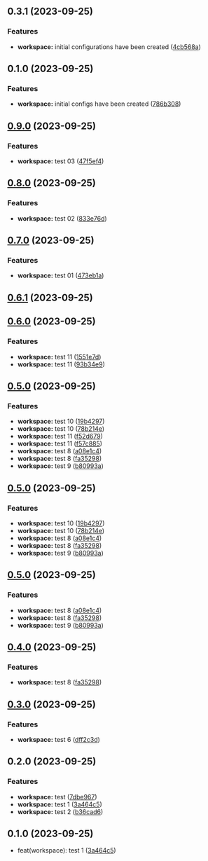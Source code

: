 ## 0.3.1 (2023-09-25)

### Features

- **workspace:** initial configurations have been created ([4cb568a](https://github.com/Yurchishin/anylint/commit/4cb568a744e417a749644a8df5be243db2a9861f))

## 0.1.0 (2023-09-25)

### Features

- **workspace:** initial configs have been created ([786b308](https://github.com/Yurchishin/anylint/commit/786b30894b659c1bb7b044a206250f1a0045d0ba))

## [0.9.0](https://github.com/Yurchishin/anylint/compare/prettier-config-v0.8.0...prettier-config-v0.9.0) (2023-09-25)

### Features

- **workspace:** test 03 ([47f5ef4](https://github.com/Yurchishin/anylint/commit/47f5ef486c111ad098ea9317fcb039af84919e96))

## [0.8.0](https://github.com/Yurchishin/anylint/compare/prettier-config-v0.7.0...prettier-config-v0.8.0) (2023-09-25)

### Features

- **workspace:** test 02 ([833e76d](https://github.com/Yurchishin/anylint/commit/833e76df94d9b738b870cf32f33b18d6df62d8ed))

## [0.7.0](https://github.com/Yurchishin/anylint/compare/prettier-config-v0.6.1...prettier-config-v0.7.0) (2023-09-25)

### Features

- **workspace:** test 01 ([473eb1a](https://github.com/Yurchishin/anylint/commit/473eb1acaed063cb577bc82cd7e8f348b75cc806))

## [0.6.1](https://github.com/Yurchishin/anylint/compare/prettier-config-v0.6.0...prettier-config-v0.6.1) (2023-09-25)

## [0.6.0](https://github.com/Yurchishin/anylint/compare/prettier-config-v0.5.0...prettier-config-v0.6.0) (2023-09-25)

### Features

- **workspace:** test 11 ([1551e7d](https://github.com/Yurchishin/anylint/commit/1551e7d5780157fcf12bab86188e03b510da40df))
- **workspace:** test 11 ([93b34e9](https://github.com/Yurchishin/anylint/commit/93b34e972402599bd655702226d28faf864bb759))

## [0.5.0](https://github.com/Yurchishin/anylint/compare/prettier-config-v0.3.0...prettier-config-v0.5.0) (2023-09-25)

### Features

- **workspace:** test 10 ([19b4297](https://github.com/Yurchishin/anylint/commit/19b42975c2c2cec8a8bad7667f970014f058e884))
- **workspace:** test 10 ([78b214e](https://github.com/Yurchishin/anylint/commit/78b214e7a83f3e778d8cdd623e8fc69eb49b597b))
- **workspace:** test 11 ([f52d679](https://github.com/Yurchishin/anylint/commit/f52d6795b1a8d447d35797f34140baf8186c87db))
- **workspace:** test 11 ([f57c885](https://github.com/Yurchishin/anylint/commit/f57c8851952d8133a14f54ac1c3ab039b32cf066))
- **workspace:** test 8 ([a08e1c4](https://github.com/Yurchishin/anylint/commit/a08e1c40180105bcfb7cffeb5818d40818cb5475))
- **workspace:** test 8 ([fa35298](https://github.com/Yurchishin/anylint/commit/fa352986cc82fce2eaede0630e18a598d581ff4d))
- **workspace:** test 9 ([b80993a](https://github.com/Yurchishin/anylint/commit/b80993af944d51bb031d45a9d37cd3c02535a6ed))

## [0.5.0](https://github.com/Yurchishin/anylint/compare/prettier-config-v0.3.0...prettier-config-v0.5.0) (2023-09-25)

### Features

- **workspace:** test 10 ([19b4297](https://github.com/Yurchishin/anylint/commit/19b42975c2c2cec8a8bad7667f970014f058e884))
- **workspace:** test 10 ([78b214e](https://github.com/Yurchishin/anylint/commit/78b214e7a83f3e778d8cdd623e8fc69eb49b597b))
- **workspace:** test 8 ([a08e1c4](https://github.com/Yurchishin/anylint/commit/a08e1c40180105bcfb7cffeb5818d40818cb5475))
- **workspace:** test 8 ([fa35298](https://github.com/Yurchishin/anylint/commit/fa352986cc82fce2eaede0630e18a598d581ff4d))
- **workspace:** test 9 ([b80993a](https://github.com/Yurchishin/anylint/commit/b80993af944d51bb031d45a9d37cd3c02535a6ed))

## [0.5.0](https://github.com/Yurchishin/anylint/compare/prettier-config-v0.3.0...prettier-config-v0.5.0) (2023-09-25)

### Features

- **workspace:** test 8 ([a08e1c4](https://github.com/Yurchishin/anylint/commit/a08e1c40180105bcfb7cffeb5818d40818cb5475))
- **workspace:** test 8 ([fa35298](https://github.com/Yurchishin/anylint/commit/fa352986cc82fce2eaede0630e18a598d581ff4d))
- **workspace:** test 9 ([b80993a](https://github.com/Yurchishin/anylint/commit/b80993af944d51bb031d45a9d37cd3c02535a6ed))

## [0.4.0](https://github.com/Yurchishin/anylint/compare/prettier-config-v0.3.0...prettier-config-v0.4.0) (2023-09-25)

### Features

- **workspace:** test 8 ([fa35298](https://github.com/Yurchishin/anylint/commit/fa352986cc82fce2eaede0630e18a598d581ff4d))

## [0.3.0](https://github.com/Yurchishin/anylint/compare/prettier-config-v0.2.0...prettier-config-v0.3.0) (2023-09-25)

### Features

- **workspace:** test 6 ([dff2c3d](https://github.com/Yurchishin/anylint/commit/dff2c3ded2599976775b17e5e27bbd198dbf438b))

## 0.2.0 (2023-09-25)

### Features

- **workspace:** test ([7dbe967](https://github.com/Yurchishin/anylint/commit/7dbe967a83056a0e4a8a084d8e1ea376e4d41427))
- **workspace:** test 1 ([3a464c5](https://github.com/Yurchishin/anylint/commit/3a464c52a19f67b6affcb0a6ee70f385d5d5d122))
- **workspace:** test 2 ([b36cad6](https://github.com/Yurchishin/anylint/commit/b36cad6b0318183642816d9581b08f860c229538))

## 0.1.0 (2023-09-25)

- feat(workspace): test 1 ([3a464c5](https://github.com/Yurchishin/anylint/commit/3a464c5))

